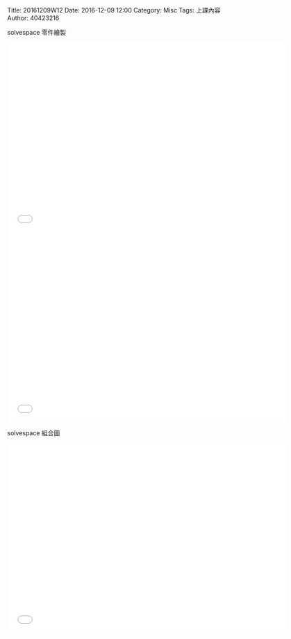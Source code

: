 Title: 20161209W12
Date: 2016-12-09 12:00
Category: Misc
Tags: 上課內容
Author: 40423216

solvespace 零件繪製
<iframe src=file:///C:/Users/user/Desktop/block.html width="640" height="437" frameborder="0" webkitallowfullscreen mozallowfullscreen allowfullscreen></iframe>

<iframe src=file:///C:/Users/user/Desktop/bar.html width="640" height="437" frameborder="0" webkitallowfullscreen mozallowfullscreen allowfullscreen></iframe>

solvespace 組合圖
<iframe src=file:///C:/Users/user/Desktop/block%20and%20bar.html width="640" height="437" frameborder="0" webkitallowfullscreen mozallowfullscreen allowfullscreen></iframe>